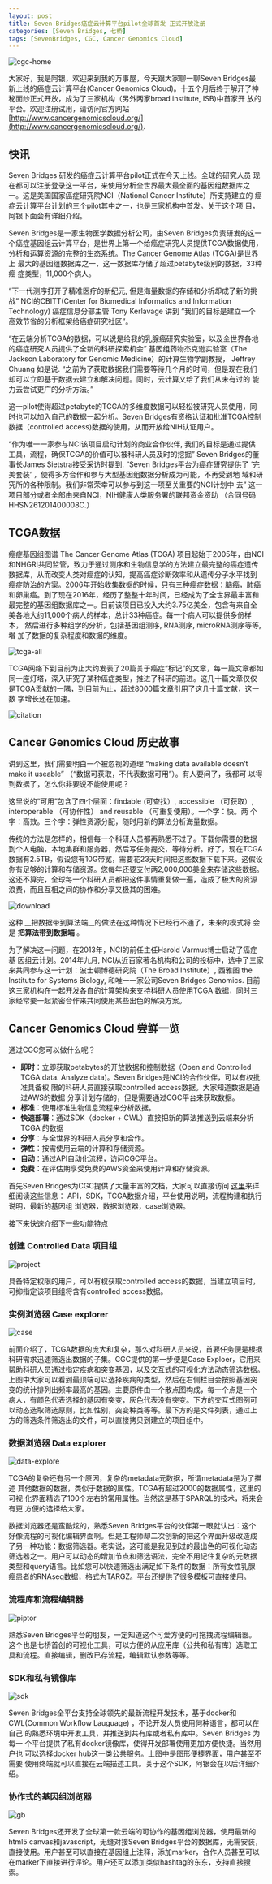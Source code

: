 ```yaml
---
layout: post
title: Seven Bridges癌症云计算平台pilot全球首发 正式开放注册
categories: [Seven Bridges, 七桥]
tags: [SevenBridges, CGC, Cancer Genomics Cloud]
---
```


![cgc-home](http://i.imgur.com/p52wIsi.png)

大家好，我是阿银，欢迎来到我的万事屋，今天跟大家聊一聊Seven Bridges最
新上线的癌症云计算平台(Cancer Genomics Cloud)。十五个月后终于解开了神
秘面纱正式开放，成为了三家机构（另外两家broad institute, ISB)中首家开
放的平台。欢迎注册试用，请访问官方网站
[http://www.cancergenomicscloud.org/](http://www.cancergenomicscloud.org/).

## 快讯

Seven Bridges 研发的癌症云计算平台pilot正式在今天上线。全球的研究人员
现在都可以注册登录这一平台，来使用分析全世界最大最全面的基因组数据库之
一。这是美国国家癌症研究院NCI（National Cancer Institute）所支持建立的
癌症云计算平台计划的三个pilot其中之一，也是三家机构中首发。关于这个项
目，阿银下面会有详细介绍。

Seven Bridges是一家生物医学数据分析公司，由Seven Bridges负责研发的这一
个癌症基因组云计算平台，是世界上第一个给癌症研究人员提供TCGA数据使用，
分析和运算资源的完整的生态系统。The Cancer Genome Atlas (TCGA)是世界上
最大的基因组数据库之一，这一数据库存储了超过petabyte级别的数据，33种癌
症类型，11,000个病人。

“下一代测序打开了精准医疗的新纪元, 但是海量数据的存储和分析却成了新的挑
战” NCI的CBITT(Center for Biomedical Informatics and Information
Technology) 癌症信息分部主管 Tony Kerlavage 讲到 “我们的目标是建立一个
高效节省的分析框架给癌症研究社区”。

“在云端分析TCGA的数据，可以说是给我的乳腺癌研究实验室，以及全世界各地
 的癌症研究人员提供了全新的科研探索机会” 基因组药物杰克逊实验室（The
 Jackson Laboratory for Genomic Medicine）的计算生物学副教授， Jeffrey
 Chuang 如是说. “之前为了获取数据我们需要等待几个月的时间，但是现在我们
 却可以立即基于数据去建立和解决问题。同时，云计算又给了我们从未有过的
 能力去尝试更广的分析方法。”

这一pilot使得超过petabyte的TCGA的多维度数据可以轻松被研究人员使用，同
时也可以加入自己的数据一起分析。Seven Bridges有资格认证和批准TCGA控制
数据（controlled access)数据的使用，从而开放给NIH认证用户。

“作为唯一一家参与NCI该项目启动计划的商业合作伙伴, 我们的目标是通过提供
工具，流程，确保TCGA的价值可以被科研人员及时的挖掘” Seven Bridges的董
事长James Sietstra接受采访时提到. “Seven Bridges平台为癌症研究提供了
‘完美套装’ ，使得多方合作和参与大型基因组数据分析成为可能，不再受到地
域和研究所的各种限制。我们非常荣幸可以参与到这一项至关重要的NCI计划中
去” 这一项目部分或者全部由来自NCI，NIH健康人类服务署的联邦资金资助
（合同号码HHSN261201400008C.）

## TCGA数据

癌症基因组图谱 The Cancer Genome Atlas (TCGA) 项目起始于2005年，由NCI
和NHGRI共同监管，致力于通过测序和生物信息学的方法建立最完整的癌症遗传
数据库，从而改变人类对癌症的认知，提高癌症诊断效率和从遗传分子水平找到
癌症防治的方案。2006年开始收集数据的时候，只有三种癌症数据：脑癌，肺癌
和卵巢癌。到了现在2016年，经历了整整十年时间，已经成为了全世界最丰富和
最完整的基因组数据库之一。目前该项目已投入大约3.75亿美金，包含有来自全
美各地大约11,000个病人的样本，总计33种癌症。每一个病人可以提供多份样本，
然后进行多种组学的分析，包括基因组测序, RNA测序, microRNA测序等等, 增
加了数据的复杂程度和数据的维度。

![tcga-all](http://i.imgur.com/Rz7F27M.png)

TCGA网络下到目前为止大约发表了20篇关于癌症“标记”的文章，每一篇文章都如
同一座灯塔，深入研究了某种癌症类型，推进了科研的前进。这几十篇文章仅仅
是TCGA贡献的一隅，到目前为止，超过8000篇文章引用了这几十篇文献，这一数
字增长还在加速。

![citation](http://i.imgur.com/RQ5GS4v.jpg)

## Cancer Genomics Cloud 历史故事

讲到这里，我们需要明白一个被忽视的道理 “making data available doesn’t
make it useable” （“数据可获取，不代表数据可用”）。有人要问了，我都可
以得到数据了，怎么你非要说不能使用呢？

这里说的“可用”包含了四个层面：findable (可查找）, accessible （可获取）,
interoperable （可协作性） and reusable （可重复使用）。一个字：快。两
个字：高效。三个字：弹性资源分配，随时用新的算法分析海量数据。

传统的方法是怎样的，相信每一个科研人员都再熟悉不过了。下载你需要的数据
到个人电脑，本地集群和服务器，然后写任务提交，等待分析。好了，现在TCGA
数据有2.5TB，假设您有10G带宽，需要花23天时间把这些数据下载下来。这假设
你有足够的计算和存储资源。您每年还要支付两2,000,000美金来存储这些数据。
这还不算完，全球每一个科研人员都把这件事情重复做一遍，造成了极大的资源
浪费，而且互相之间的协作和分享又极其的困难。

![download](http://i.imgur.com/mU77wtp.png)

这种 __把数据带到算法端__的做法在这种情况下已经行不通了，未来的模式将
会是 __把算法带到数据端__ 。

为了解决这一问题，在2013年，NCI的前任主任Harold Varmus博士启动了癌症基
因组云计划。2014年九月, NCI从近百家著名机构和公司的投标中，选中了三家
来共同参与这一计划：波士顿博德研究院（The Broad Institute）, 西雅图
the Institute for Systems Biology, 和唯一一家公司Seven Bridges
Genomics. 目前这三家机构在一起开发各自的计算架构来支持科研人员使用TCGA
数据，同时三家经常要一起紧密合作来共同使用某些出色的解决方案。


## Cancer Genomics Cloud 尝鲜一览

通过CGC您可以做什么呢？

- **即时**：立即获取petabytes的开放数据和控制数据（Open and Controlled TCGA
data.  Analyze data)。Seven Bridges是NCI的合作伙伴，可以有权批准具备权
限的科研人员直接获取controlled access数据。大家知道数据是通过AWS的数据
分享计划存储的，但是需要通过CGC平台来获取数据。
- **标准**：使用标准生物信息流程来分析数据。
- **快速部署**：通过SDK（docker + CWL）直接把新的算法推送到云端来分析TCGA
  的数据
- **分享**：与全世界的科研人员分享和合作。
- **弹性**：按需使用云端的计算和存储资源。
- **自动**：通过API自动化流程，访问CGC平台。
- **免费**：在评估期享受免费的AWS资金来使用计算和存储资源。

首先Seven Bridges为CGC提供了大量丰富的文档，大家可以直接访问
[这里](http://docs.cancergenomicscloud.org/docs)来详细阅读这些信息：
API，SDK，TCGA数据介绍，平台使用说明，流程构建和执行说明，最新的基因组
浏览器，数据浏览器，case浏览器。

接下来快速介绍下一些功能特点

### 创建 Controlled Data 项目组

![project](http://i.imgur.com/1pQ3yZ4.png)

具备特定权限的用户，可以有权获取controlled access的数据，当建立项目时，
可抑指定该项目组将含有controlled access数据。

### 实例浏览器 Case explorer

![case](http://i.imgur.com/EdaLpA2.png)

前面介绍了，TCGA数据的庞大和复杂，那么对科研人员来说，首要任务便是根据
科研需求迅速筛选出数据的子集。CGC提供的第一步便是Case Exploer，它用来
帮助科研人员通过指定疾病和突变基因，以及交互式的可视化方法动态筛选数据。
上图中大家可以看到最顶端可以选择疾病的类型，然后在右侧栏目会按照基因突
变的统计排列出频率最高的基因。主要原件由一个散点图构成，每一个点是一个
病人，有颜色代表选择的基因有突变，灰色代表没有突变。下方的交互式图例可
以动态选取筛选原则，比如性别，突变种类等等。最下方的是文件列表，通过上
方的筛选条件筛选出的文件，可以直接拷贝到建立的项目组中。

### 数据浏览器 Data explorer

![data-explore](http://i.imgur.com/of8kECZ.png)

TCGA的复杂还有另一个原因，复杂的metadata元数据，所谓metadata是为了描述
其他数据的数据，类似于数据的属性。TCGA有超过2000的数据属性，这里的可视
化界面精选了100个左右的常用属性。当然这是基于SPARQL的技术，将来会有更
方便的选择给大家。

数据浏览器还是蛮酷炫的，熟悉Seven Bridges平台的伙伴第一眼就认出：这个
好像流程的可视化编辑界面啊。但是工程师却二次创新的把这个界面升级改造成
了另一种功能：数据筛选器。老实说，这可能是我见到过的最出色的可视化动态
筛选器之一。用户可以动态的增加节点和筛选语法，完全不用记住复杂的元数据
类型和query语言。比如您可以快速筛选出满足如下条件的数据：所有女性乳腺
癌患者的RNAseq数据，格式为TARGZ。平台还提供了很多模板可直接使用。

### 流程库和流程编辑器

![piptor](http://i.imgur.com/G7nl12C.png)

熟悉Seven Bridges平台的朋友，一定知道这个可爱方便的可拖拽流程编辑器。
这个也是七桥首创的可视化工具，可以方便的从应用库（公共和私有库）选取工
具和流程。直接编辑，删改已存流程，编辑默认参数等等。

### SDK和私有镜像库

![sdk](http://i.imgur.com/NLHeaMf.png)

Seven Bridges全平台支持全球领先的最新流程开发技术，基于docker和
CWL(Common Workflow Lauguage) ，不论开发人员使用何种语言，都可以在自己
的熟悉环境中开发工具，并推送到共有库或者私有库中。Seven Bridges 为每一
个平台提供了私有docker镜像库，使得开发部署使用更加方便快捷。当然用户也
可以选择docker hub这一类公共服务。上图中是图形便捷界面，用户甚至不需要
使用终端就可以直接在云端描述工具。关于这个SDK，阿银会在以后详细介绍。

### 协作式的基因组浏览器

![gb](http://i.imgur.com/aK9No9U.png)

Seven Bridges还开发了全球第一款云端的可协作的基因组浏览器，使用最新的
html5 canvas和javascript，无缝对接Seven Bridges平台的数据库，无需安装，
直接使用。用户甚至可以直接在基因组上注释，添加marker，合作人员甚至可以
在marker下直接进行评论。用户还可以添加类似hashtag的东东，支持直接搜索。



